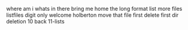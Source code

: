 where am i
whats in there
bring me home
the long format
list more files
listfiles digit only
welcome holberton
move that file
first delete
first dir deletion
10 back
11-lists
